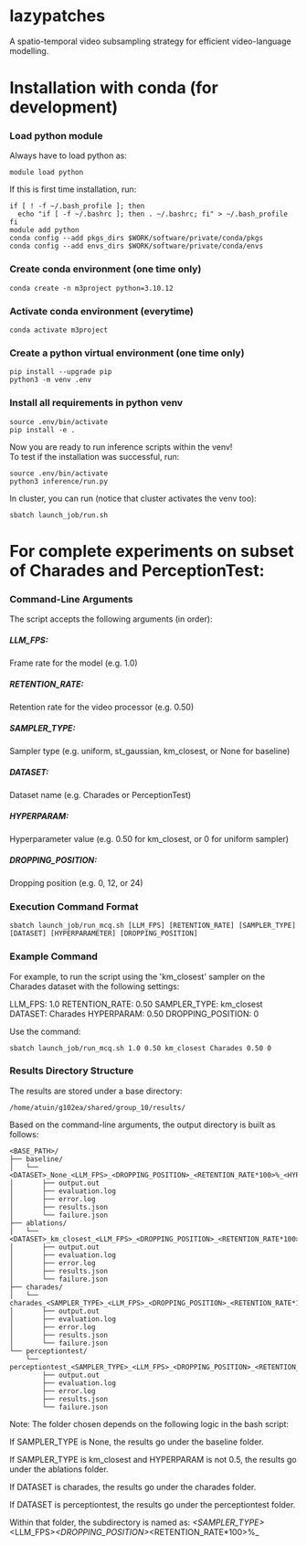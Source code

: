 # lazypatches
A spatio-temporal video subsampling strategy for efficient video-language modelling. 


# Installation with conda (for development)

### Load python module
Always have to load python as:
```
module load python
```

If this is first time installation, run:
```
if [ ! -f ~/.bash_profile ]; then
  echo "if [ -f ~/.bashrc ]; then . ~/.bashrc; fi" > ~/.bash_profile
fi
module add python
conda config --add pkgs_dirs $WORK/software/private/conda/pkgs
conda config --add envs_dirs $WORK/software/private/conda/envs
```

### Create conda environment (one time only)

```
conda create -n m3project python=3.10.12
```

### Activate conda environment (everytime)

```
conda activate m3project
```

### Create a python virtual environment (one time only)

```
pip install --upgrade pip
python3 -m venv .env
```

### Install all requirements in python venv

```
source .env/bin/activate
pip install -e .
```
Now you are ready to run inference scripts within the venv!\
To test if the installation was successful, run:

```
source .env/bin/activate
python3 inference/run.py
```

In cluster, you can run (notice that cluster activates the venv too):
```
sbatch launch_job/run.sh
```

# For complete experiments on subset of Charades and PerceptionTest:

### Command-Line Arguments

The script accepts the following arguments (in order):

##### LLM_FPS:
Frame rate for the model (e.g. 1.0)
##### RETENTION_RATE:
Retention rate for the video processor (e.g. 0.50)
##### SAMPLER_TYPE:
Sampler type (e.g. uniform, st_gaussian, km_closest, or None for baseline)
##### DATASET:
Dataset name (e.g. Charades or PerceptionTest)
##### HYPERPARAM:
Hyperparameter value (e.g. 0.50 for km_closest, or 0 for uniform sampler)
##### DROPPING_POSITION:
Dropping position (e.g. 0, 12, or 24)

### Execution Command Format

```
sbatch launch_job/run_mcq.sh [LLM_FPS] [RETENTION_RATE] [SAMPLER_TYPE] [DATASET] [HYPERPARAMETER] [DROPPING_POSITION]
```

### Example Command
For example, to run the script using the 'km_closest' sampler on the Charades dataset with the following settings:

LLM_FPS: 1.0
RETENTION_RATE: 0.50
SAMPLER_TYPE: km_closest
DATASET: Charades
HYPERPARAM: 0.50
DROPPING_POSITION: 0

Use the command:
```
sbatch launch_job/run_mcq.sh 1.0 0.50 km_closest Charades 0.50 0
```

### Results Directory Structure

The results are stored under a base directory:
```
/home/atuin/g102ea/shared/group_10/results/
```

Based on the command-line arguments, the output directory is built as follows:

```
<BASE_PATH>/
├── baseline/
│   └── <DATASET>_None_<LLM_FPS>_<DROPPING_POSITION>_<RETENTION_RATE*100>%_<HYPERPARAM>/
│       ├── output.out
│       ├── evaluation.log
│       ├── error.log
│       ├── results.json
│       └── failure.json
├── ablations/
│   └── <DATASET>_km_closest_<LLM_FPS>_<DROPPING_POSITION>_<RETENTION_RATE*100>%_<HYPERPARAM>/
│       ├── output.out
│       ├── evaluation.log
│       ├── error.log
│       ├── results.json
│       └── failure.json
├── charades/
│   └── charades_<SAMPLER_TYPE>_<LLM_FPS>_<DROPPING_POSITION>_<RETENTION_RATE*100>%_<HYPERPARAM>/
│       ├── output.out
│       ├── evaluation.log
│       ├── error.log
│       ├── results.json
│       └── failure.json
└── perceptiontest/
    └── perceptiontest_<SAMPLER_TYPE>_<LLM_FPS>_<DROPPING_POSITION>_<RETENTION_RATE*100>%_<HYPERPARAM>/
        ├── output.out
        ├── evaluation.log
        ├── error.log
        ├── results.json
        └── failure.json
```

Note: The folder chosen depends on the following logic in the bash script:

If SAMPLER_TYPE is None, the results go under the baseline folder.

If SAMPLER_TYPE is km_closest and HYPERPARAM is not 0.5, the results go under the ablations folder.

If DATASET is charades, the results go under the charades folder.

If DATASET is perceptiontest, the results go under the perceptiontest folder.

Within that folder, the subdirectory is named as:
<DATASET>_<SAMPLER_TYPE>_<LLM_FPS>_<DROPPING_POSITION>_<RETENTION_RATE*100>%_<HYPERPARAM>


